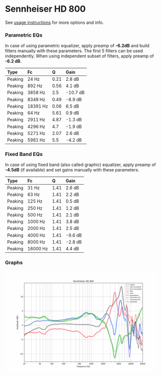 # Sennheiser HD 800
See [usage instructions](https://github.com/jaakkopasanen/AutoEq#usage) for more options and info.

### Parametric EQs
In case of using parametric equalizer, apply preamp of **-6.2dB** and build filters manually
with these parameters. The first 5 filters can be used independently.
When using independent subset of filters, apply preamp of **-6.2 dB**.

| Type    | Fc       |    Q | Gain     |
|:--------|:---------|:-----|:---------|
| Peaking | 24 Hz    | 0.21 | 2.8 dB   |
| Peaking | 892 Hz   | 0.56 | 4.1 dB   |
| Peaking | 3858 Hz  | 2.5  | -10.7 dB |
| Peaking | 8349 Hz  | 0.49 | -8.9 dB  |
| Peaking | 18391 Hz | 0.06 | 6.5 dB   |
| Peaking | 64 Hz    | 5.61 | 0.9 dB   |
| Peaking | 2911 Hz  | 4.87 | -1.3 dB  |
| Peaking | 4296 Hz  | 4.7  | -1.9 dB  |
| Peaking | 5271 Hz  | 2.07 | 2.6 dB   |
| Peaking | 5981 Hz  | 5.5  | -4.2 dB  |

### Fixed Band EQs
In case of using fixed band (also called graphic) equalizer, apply preamp of **-4.5dB**
(if available) and set gains manually with these parameters.

| Type    | Fc       |    Q | Gain    |
|:--------|:---------|:-----|:--------|
| Peaking | 31 Hz    | 1.41 | 2.6 dB  |
| Peaking | 63 Hz    | 1.41 | 2.2 dB  |
| Peaking | 125 Hz   | 1.41 | 0.5 dB  |
| Peaking | 250 Hz   | 1.41 | 1.2 dB  |
| Peaking | 500 Hz   | 1.41 | 2.1 dB  |
| Peaking | 1000 Hz  | 1.41 | 3.8 dB  |
| Peaking | 2000 Hz  | 1.41 | 2.5 dB  |
| Peaking | 4000 Hz  | 1.41 | -9.6 dB |
| Peaking | 8000 Hz  | 1.41 | -2.8 dB |
| Peaking | 16000 Hz | 1.41 | 4.4 dB  |

### Graphs
![](./Sennheiser%20HD%20800.png)